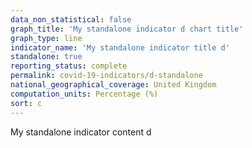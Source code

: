 ```yaml
---
data_non_statistical: false
graph_title: 'My standalone indicator d chart title'
graph_type: line
indicator_name: 'My standalone indicator title d'
standalone: true
reporting_status: complete
permalink: covid-19-indicators/d-standalone
national_geographical_coverage: United Kingdom
computation_units: Percentage (%)
sort: c
---
```

My standalone indicator content d
